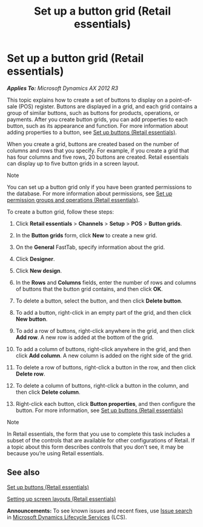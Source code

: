 ﻿---
title: Set up a button grid (Retail essentials)
TOCTitle: Set up a button grid (Retail essentials)
ms:assetid: d0e4ab2f-0916-489c-8b98-03ce7532409a
ms:mtpsurl: https://technet.microsoft.com/en-us/library/Dn736956(v=AX.60)
ms:contentKeyID: 62200433
ms.date: 08/15/2014
mtps_version: v=AX.60
f1_keywords:
- MsDynAx060.Forms.RetailButtonGridDesign
---

# Set up a button grid (Retail essentials) 


_**Applies To:** Microsoft Dynamics AX 2012 R3_

This topic explains how to create a set of buttons to display on a point-of-sale (POS) register. Buttons are displayed in a grid, and each grid contains a group of similar buttons, such as buttons for products, operations, or payments. After you create button grids, you can add properties to each button, such as its appearance and function. For more information about adding properties to a button, see [Set up buttons (Retail essentials)](set-up-buttons-retail-essentials.md).

When you create a grid, buttons are created based on the number of columns and rows that you specify. For example, if you create a grid that has four columns and five rows, 20 buttons are created. Retail essentials can display up to five button grids in a screen layout.


> [!NOTE]
> <P>You can set up a button grid only if you have been granted permissions to the database. For more information about permissions, see <A href="set-up-permission-groups-and-operations-retail-essentials.md">Set up permission groups and operations (Retail essentials)</A>.</P>



To create a button grid, follow these steps:

1.  Click **Retail essentials** \> **Channels** \> **Setup** \> **POS** \> **Button grids**.

2.  In the **Button grids** form, click **New** to create a new grid.

3.  On the **General** FastTab, specify information about the grid.

4.  Click **Designer**.

5.  Click **New design**.

6.  In the **Rows** and **Columns** fields, enter the number of rows and columns of buttons that the button grid contains, and then click **OK**.

7.  To delete a button, select the button, and then click **Delete button**.

8.  To add a button, right-click in an empty part of the grid, and then click **New button**.

9.  To add a row of buttons, right-click anywhere in the grid, and then click **Add row**. A new row is added at the bottom of the grid.

10. To add a column of buttons, right-click anywhere in the grid, and then click **Add column**. A new column is added on the right side of the grid.

11. To delete a row of buttons, right-click a button in the row, and then click **Delete row**.

12. To delete a column of buttons, right-click a button in the column, and then click **Delete column**.

13. Right-click each button, click **Button properties**, and then configure the button. For more information, see [Set up buttons (Retail essentials)](set-up-buttons-retail-essentials.md)


> [!NOTE]
> <P>In Retail essentials, the form that you use to complete this task includes a subset of the controls that are available for other configurations of Retail. If a topic about this form describes controls that you don't see, it may be because you’re using Retail essentials.</P>



## See also

[Set up buttons (Retail essentials)](set-up-buttons-retail-essentials.md)

[Setting up screen layouts (Retail essentials)](setting-up-screen-layouts-retail-essentials.md)

  
**Announcements:** To see known issues and recent fixes, use [Issue search](http://go.microsoft.com/fwlink/?linkid=389258) in [Microsoft Dynamics Lifecycle Services](http://go.microsoft.com/fwlink/?linkid=306505) (LCS).

